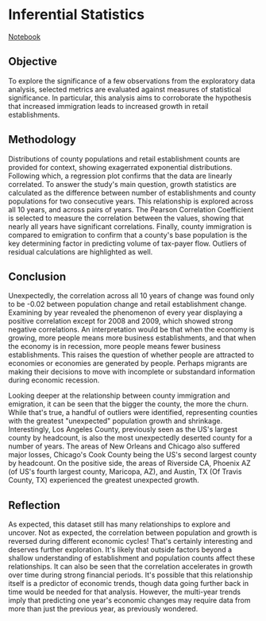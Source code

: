 # Inferential Statistics
[Notebook](Inferential%20Statistics.ipynb)

## Objective

To explore the significance of a few observations from the exploratory data analysis, selected metrics are evaluated against measures of statistical significance. In particular, this analysis aims to corroborate the hypothesis that increased immigration leads to increased growth in retail establishments.

## Methodology

Distributions of county populations and retail establishment counts are provided for context, showing exagerrated exponential distributions. Following which, a regression plot confirms that the data are linearly correlated. To answer the study's main question, growth statistics are calculated as the difference between number of establishments and county populations for two consecutive years. This relationship is explored across all 10 years, and across pairs of years. The Pearson Correlation Coefficient is selected to measure the correlation between the values, showing that nearly all years have significant correlations. Finally, county immigration is compared to emigration to confirm that a county's base population is the key determining factor in predicting volume of tax-payer flow. Outliers of residual calculations are highlighted as well.

## Conclusion

Unexpectedly, the correlation across all 10 years of change was found only to be -0.02 between population change and retail establishment change. Examining by year revealed the phenomenon of every year displaying a positive correlation except for 2008 and 2009, which showed strong negative correlations. An interpretation would be that when the economy is growing, more people means more business establishments, and that when the economy is in recession, more people means fewer business establishments. This raises the question of whether people are attracted to economies or economies are generated by people. Perhaps migrants are making their decisions to move with incomplete or substandard information during economic recession. 

Looking deeper at the relationship between county immigration and emigration, it can be seen that the bigger the county, the more the churn. While that's true, a handful of outliers were identified, representing counties with the greatest "unexpected" population growth and shrinkage. Interestingly, Los Angeles County, previously seen as the US's largest county by headcount, is also the most unexpectedly deserted county for a number of years. The areas of New Orleans and Chicago also suffered major losses, Chicago's Cook County being the US's second largest county by headcount. On the positive side, the areas of Riverside CA, Phoenix AZ (of US's fourth largest county, Maricopa, AZ), and Austin, TX (Of Travis County, TX) experienced the greatest unexpected growth.

## Reflection

As expected, this dataset still has many relationships to explore and uncover. Not as expected, the correlation between population and growth is reversed during different economic cycles! That's certainly interesting and deserves further exploration. It's likely that outside factors beyond a shallow understanding of establishment and population counts affect these relationships. It can also be seen that the correlation accelerates in growth over time during strong financial periods. It's possible that this relationship itself is a predictor of economic trends, though data going further back in time would be needed for that analysis. However, the multi-year trends imply that predicting one year's economic changes may require data from more than just the previous year, as previously wondered.
